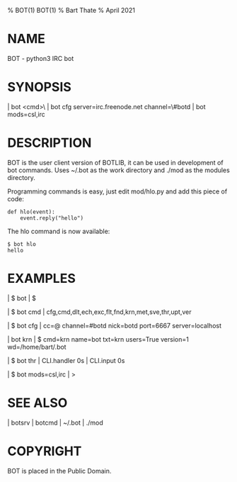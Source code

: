 % BOT(1) BOT(1)
% Bart Thate
% April 2021

# NAME
BOT - python3 IRC bot

# SYNOPSIS
| bot \<cmd>\ 
| bot cfg server=irc.freenode.net channel=\\#botd
| bot mods=csl,irc

# DESCRIPTION
BOT is the user client version of BOTLIB, it can be used in development of bot
commands. Uses ~/.bot as the work directory and ./mod as the modules
directory.

Programming commands is easy, just edit mod/hlo.py and add this piece of
code:

    def hlo(event):
        event.reply("hello")

The hlo command is now available:

    $ bot hlo
    hello

# EXAMPLES

| $ bot
| $ 

| $ bot cmd
| cfg,cmd,dlt,ech,exc,flt,fnd,krn,met,sve,thr,upt,ver

| $ bot cfg
| cc=@ channel=#botd nick=botd port=6667 server=localhost

| bot krn
| $ cmd=krn name=bot txt=krn users=True version=1 wd=/home/bart/.bot

| $ bot thr
| CLI.handler 0s | CLI.input 0s

| $ bot mods=csl,irc
| >

# SEE ALSO
| botsrv
| botcmd
| ~/.bot
| ./mod

# COPYRIGHT
BOT is placed in the Public Domain.
